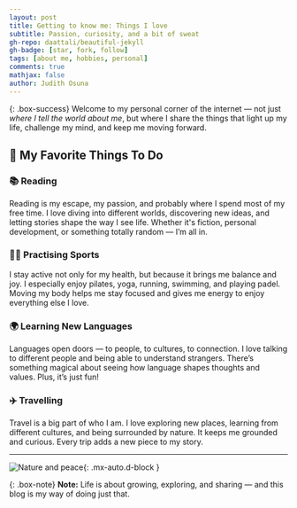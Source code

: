 ```yaml
---
layout: post
title: Getting to know me: Things I love
subtitle: Passion, curiosity, and a bit of sweat
gh-repo: daattali/beautiful-jekyll
gh-badge: [star, fork, follow]
tags: [about me, hobbies, personal]
comments: true
mathjax: false
author: Judith Osuna
---
```


{: .box-success}
Welcome to my personal corner of the internet — not just *where I tell the world about me*, but where I share the things that light up my life, challenge my mind, and keep me moving forward.

## 🌟 My Favorite Things To Do

### 📚 Reading
Reading is my escape, my passion, and probably where I spend most of my free time. I love diving into different worlds, discovering new ideas, and letting stories shape the way I see life. Whether it's fiction, personal development, or something totally random — I’m all in.

### 🏃‍♀️ Practising Sports
I stay active not only for my health, but because it brings me balance and joy. I especially enjoy pilates, yoga, running, swimming, and playing padel. Moving my body helps me stay focused and gives me energy to enjoy everything else I love.

### 🌍 Learning New Languages
Languages open doors — to people, to cultures, to connection. I love talking to different people and being able to understand strangers. There’s something magical about seeing how language shapes thoughts and values. Plus, it’s just fun!

### ✈️ Travelling
Travel is a big part of who I am. I love exploring new places, learning from different cultures, and being surrounded by nature. It keeps me grounded and curious. Every trip adds a new piece to my story.

---

![Nature and peace](https://images.unsplash.com/photo-1506744038136-46273834b3fb?auto=format&fit=crop&w=800&q=80){: .mx-auto.d-block }

{: .box-note}
**Note:** Life is about growing, exploring, and sharing — and this blog is my way of doing just that.


